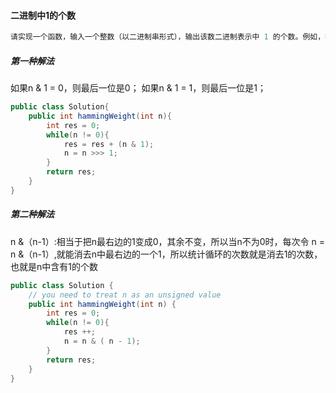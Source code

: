 #### 二进制中1的个数
```Java
请实现一个函数，输入一个整数（以二进制串形式），输出该数二进制表示中 1 的个数。例如，把 9 表示成二进制是 1001，有 2 位是 1。因此，如果输入 9，则该函数输出 2。
```

##### 第一种解法
如果n & 1 = 0，则最后一位是0；
如果n & 1 = 1，则最后一位是1；

```Java
public class Solution{
    public int hammingWeight(int n){
        int res = 0;
        while(n != 0){
            res = res + (n & 1);
            n = n >>> 1;
        }
        return res;
    }
}
```

##### 第二种解法
n &（n-1）:相当于把n最右边的1变成0，其余不变，所以当n不为0时，每次令 n = n &（n-1）,就能消去n中最右边的一个1，所以统计循环的次数就是消去1的次数，也就是n中含有1的个数
```Java
public class Solution {
    // you need to treat n as an unsigned value
    public int hammingWeight(int n) {
        int res = 0;
        while(n != 0){
            res ++;
            n = n & ( n - 1);
        }
        return res;
    }
}
```